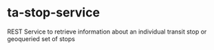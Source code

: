 # ta-stop-service
REST Service to retrieve information about an individual transit stop or geoqueried set of stops
